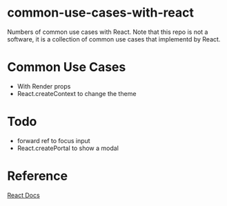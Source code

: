 # common-use-cases-with-react
Numbers of common use cases with React.
Note that this repo is not a software, it is a collection of common use cases that implementd by React.

# Common Use Cases
* With Render props
* React.createContext to change the theme

# Todo
* forward ref to focus input
* React.createPortal to show a modal

# Reference
[React Docs](https://reactjs.org/)